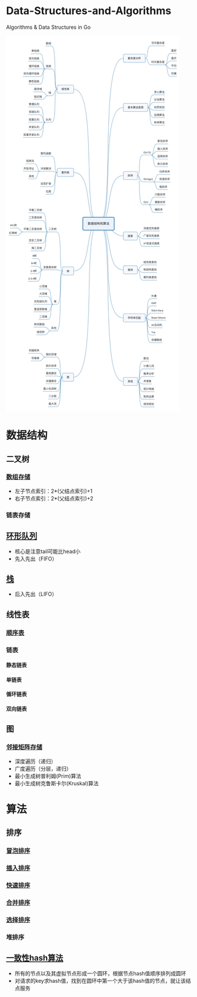 # Data-Structures-and-Algorithms
Algorithms & Data Structures in Go

![大纲](https://github.com/tfbrother/Data-Structures-and-Algorithms/blob/master/xmind.jpg?raw=true)

# 数据结构
## 二叉树
### [数组存储](BinaryTree/array.go)
* 左子节点索引：2*(父结点索引)+1
* 右子节点索引：2*(父结点索引)+2
### 链表存储

## [环形队列](Queue/ring.go)
* 核心是注意tail可能比head小
* 先入先出（FIFO）

## [栈](Stack/stack.go)
* 后入先出（LIFO）

## 线性表
### [顺序表](List/sequence.go)
### 链表
#### 静态链表
#### 单链表
#### 循环链表
#### 双向链表

## 图
### [邻接矩阵存储](Map/matrix.go)
* 深度遍历（递归）
* 广度遍历（分层，递归）
* 最小生成树普利姆(Prim)算法
* 最小生成树克鲁斯卡尔(Kruskal)算法

# 算法
## 排序
### [冒泡排序](algorithms/sorting/bubble.go)
### [插入排序](algorithms/sorting/insertion.go)
### [快速排序](algorithms/sorting/quick.go)
### [合并排序](algorithms/sorting/merge.go)
### [选择排序](algorithms/sorting/selection.go)
### 堆排序

## [一致性hash算法](consistenthash/consistenthash.go)
* 所有的节点以及其虚拟节点形成一个圆环，根据节点hash值顺序排列成圆环
* 对请求的key求hash值，找到在圆环中第一个大于该hash值的节点，就让该结点服务


